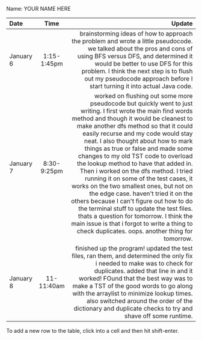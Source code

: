 Name: YOUR NAME HERE

| Date      |    Time     |                                                                                                                                                                                                                                                                                                                                                                                                                                                                                                                                                                                                                                                                                                                                                                                                            Update |
|:----------|:-----------:|------------------------------------------------------------------------------------------------------------------------------------------------------------------------------------------------------------------------------------------------------------------------------------------------------------------------------------------------------------------------------------------------------------------------------------------------------------------------------------------------------------------------------------------------------------------------------------------------------------------------------------------------------------------------------------------------------------------------------------------------------------------------------------------------------------------:|
| January 6 | 1:15-1:45pm |                                                                                                                                                                                                                                                                                                                                                                                                                                                                                         brainstorming ideas of how to approach the problem and wrote a little pseudocode. we talked about the pros and cons of using BFS versus DFS, and determined it would be better to use DFS for this problem. I think the next step is to flush out my pseudocode approach before I start turning it into actual Java code. |
| January 7 | 8:30-9:25pm | worked on flushing out some more pseudocode but quickly went to just writing. I first wrote the main find words method and though it would be cleanest to make another dfs method so that it could easily recurse and my code would stay neat. I also thought about how to mark things as true or false and made some changes to my old TST code to overload the lookup method to have that added in. Then i worked on the dfs method. I tried running it on some of the test cases, it works on the two smallest ones, but not on the edge case. haven't tried it on the others because I can't figure out how to do the terminal stuff to update the test files. thats a question for tomorrow. I think the main issue is that i forgot to write a thing to check duplicates. oops. another thing for tomorrow. |
| January 8 | 11-11:40am  |                                                                                                                                                                                                                                                                                                                                                                                                              finished up the program! updated the test files, ran them, and determined the only fix i needed to make was to check for duplicates. added that line in and it worked! FOund that the best way was to make a TST of the good words to go along with the arraylist to minimize lookup times. also switched around the order of the dictionary and duplicate checks to try and shave off some runtime. |


To add a new row to the table, click into a cell and then hit shift-enter.